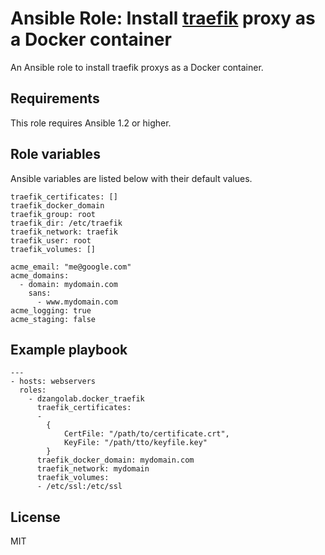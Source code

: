 # Ansible Role: Install [traefik](https://traefik.io/) proxy as a Docker container

An Ansible role to install traefik proxys as a Docker container.

## Requirements

This role requires Ansible 1.2 or higher.

## Role variables

Ansible variables are listed below with their default values.

```
traefik_certificates: []
traefik_docker_domain
traefik_group: root
traefik_dir: /etc/traefik
traefik_network: traefik
traefik_user: root
traefik_volumes: []

acme_email: "me@google.com"
acme_domains:
  - domain: mydomain.com
    sans:
      - www.mydomain.com
acme_logging: true
acme_staging: false
```

## Example playbook

```
---
- hosts: webservers
  roles:
    - dzangolab.docker_traefik
      traefik_certificates:
      -
      	{
      		CertFile: "/path/to/certificate.crt",
      		KeyFile: "/path/tto/keyfile.key"
      	}
      traefik_docker_domain: mydomain.com
      traefik_network: mydomain
      traefik_volumes:
      - /etc/ssl:/etc/ssl
```

## License

MIT

